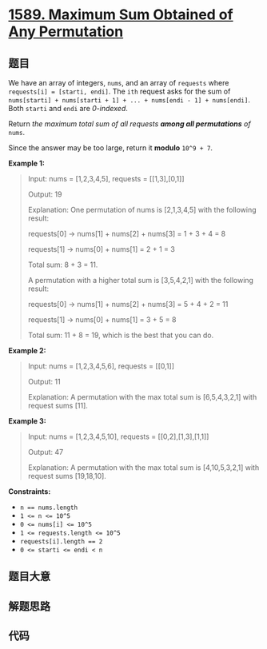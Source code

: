 # [1589. Maximum Sum Obtained of Any Permutation](https://leetcode.com/problems/maximum-sum-obtained-of-any-permutation/)

## 题目

We have an array of integers, `nums`, and an array of `requests` where
`requests[i] = [starti, endi]`. The `ith` request asks for the sum of
`nums[starti] + nums[starti + 1] + ... + nums[endi - 1] + nums[endi]`. Both
`starti` and `endi` are _0-indexed_.

Return _the maximum total sum of all requests **among all permutations** of_
`nums`.

Since the answer may be too large, return it **modulo** `10^9 + 7`.

**Example 1:**

> Input: nums = [1,2,3,4,5], requests = [[1,3],[0,1]]
>
> Output: 19
>
> Explanation: One permutation of nums is [2,1,3,4,5] with the following result:
>
> requests[0] -> nums[1] + nums[2] + nums[3] = 1 + 3 + 4 = 8
>
> requests[1] -> nums[0] + nums[1] = 2 + 1 = 3
>
> Total sum: 8 + 3 = 11.
>
> A permutation with a higher total sum is [3,5,4,2,1] with the following result:
>
> requests[0] -> nums[1] + nums[2] + nums[3] = 5 + 4 + 2 = 11
>
> requests[1] -> nums[0] + nums[1] = 3 + 5 = 8
>
> Total sum: 11 + 8 = 19, which is the best that you can do.

**Example 2:**

> Input: nums = [1,2,3,4,5,6], requests = [[0,1]]
>
> Output: 11
>
> Explanation: A permutation with the max total sum is [6,5,4,3,2,1] with request sums [11].

**Example 3:**

> Input: nums = [1,2,3,4,5,10], requests = [[0,2],[1,3],[1,1]]
>
> Output: 47
>
> Explanation: A permutation with the max total sum is [4,10,5,3,2,1] with request sums [19,18,10].

**Constraints:**

- `n == nums.length`
- `1 <= n <= 10^5`
- `0 <= nums[i] <= 10^5`
- `1 <= requests.length <= 10^5`
- `requests[i].length == 2`
- `0 <= starti <= endi < n`

## 题目大意

## 解题思路

## 代码

```javascript

```
